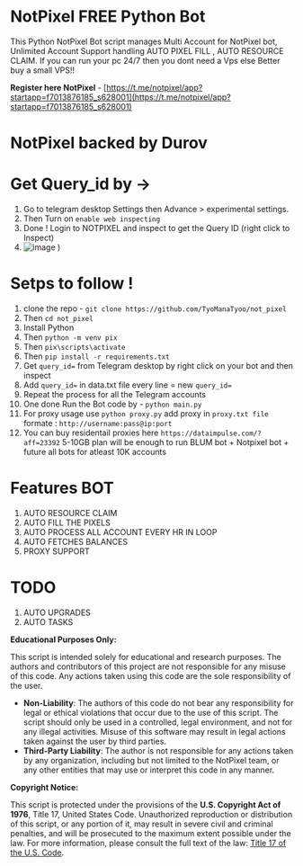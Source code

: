 # NotPixel FREE Python Bot

This Python NotPixel Bot script manages Multi Account for NotPixel bot, Unlimited Account Support handling AUTO PIXEL FILL , AUTO RESOURCE CLAIM. If you can run your pc 24/7 then you dont need a Vps else Better buy a small VPS!!

**Register here NotPixel** - [https://t.me/notpixel/app?startapp=f7013876185_s628001](https://t.me/notpixel/app?startapp=f7013876185_s628001)

# NotPixel backed by Durov

# Get Query_id by ->

1. Go to telegram desktop Settings then Advance > experimental settings.
2. Then Turn on `enable web inspecting`
3. Done ! Login to NOTPIXEL and inspect to get the Query ID (right click to Inspect)
4. ![image](https://freeimage.host/i/dpHIGZx)
)


# Setps to follow !

1. clone the repo - `git clone https://github.com/TyoManaTyoo/not_pixel`
2. Then `cd not_pixel`
3. Install Python
4. Then `python -m venv pix`
5. Then `pix\scripts\activate`
6. Then `pip install -r requirements.txt`
7. Get `query_id=` from Telegram desktop by right click on your bot and then inspect
8. Add `query_id=` in data.txt file every line = new `query_id=`
9. Repeat the process for all the Telegram accounts
10. One done Run the Bot code by - `python main.py`
11. For proxy usage use `python proxy.py` add proxy in `proxy.txt file ` formate : `http://username:pass@ip:port`
12. You can buy residentail proxies here `https://dataimpulse.com/?aff=23392` 5-10GB plan will be enough to run BLUM bot + Notpixel bot + future all bots for atleast 10K accounts

# Features BOT

1. AUTO RESOURCE CLAIM
2. AUTO FILL THE PIXELS
3. AUTO PROCESS ALL ACCOUNT EVERY HR IN LOOP
4. AUTO FETCHES BALANCES
5. PROXY SUPPORT

# TODO

1. AUTO UPGRADES
2. AUTO TASKS

**Educational Purposes Only:**

This script is intended solely for educational and research purposes. The authors and contributors of this project are not responsible for any misuse of this code. Any actions taken using this code are the sole responsibility of the user.

- **Non-Liability**: The authors of this code do not bear any responsibility for legal or ethical violations that occur due to the use of this script. The script should only be used in a controlled, legal environment, and not for any illegal activities. Misuse of this software may result in legal actions taken against the user by third parties.
- **Third-Party Liability**: The author is not responsible for any actions taken by any organization, including but not limited to the NotPixel team, or any other entities that may use or interpret this code in any manner.

**Copyright Notice:**

This script is protected under the provisions of the **U.S. Copyright Act of 1976**, Title 17, United States Code. Unauthorized reproduction or distribution of this script, or any portion of it, may result in severe civil and criminal penalties, and will be prosecuted to the maximum extent possible under the law.
For more information, please consult the full text of the law: [Title 17 of the U.S. Code](https://www.copyright.gov/title17/).


